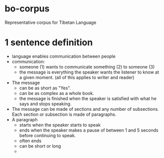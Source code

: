 # bo-corpus
Representative corpus for Tibetan Language

# 1 sentence definition
- language enables communication between people
- communication:
  - someone (1) wants to communicate something (2) to someone (3)
  - the message is everything the speaker wants the listener to know at a given moment. (all of this applies to writer and reader)
- The message
  - can be as short as "Yes".
  - can be as complex as a whole book.
  - the message is finished when the speaker is satisfied with what he says and stops speaking.
- The message can be made of sections and any number of subsections. Each section or subsection is made of paragraphs.
- A paragraph
  - starts when the speaker starts to speak
  - ends when the speaker makes a pause of between 1 and 5 seconds before continuing to speak.
  - often ends 
  - can be short or long
  - 
